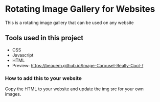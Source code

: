 # Rotating Image Gallery for Websites
This is a rotating image gallery that can be used on any website

## Tools used in this project
+ CSS
+ Javascript
+ HTML
+ Preview: https://beauem.github.io/Image-Carousel-Really-Cool-/

### How to add this to your website
Copy the HTML to your website and update the img src for your own images. 